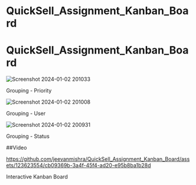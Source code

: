 # QuickSell_Assignment_Kanban_Board

# QuickSell_Assignment_Kanban_Board

![Screenshot 2024-01-02 201033](https://github.com/jeevanmishra/QuickSell_Assignment_Kanban_Board/assets/123623554/e527923b-2ad6-4756-8393-3e3574f55398)

Grouping - Priority

![Screenshot 2024-01-02 201008](https://github.com/jeevanmishra/QuickSell_Assignment_Kanban_Board/assets/123623554/9b94e304-4f0c-4826-b0aa-fd2b6451e669)

Grouping - User

![Screenshot 2024-01-02 200931](https://github.com/jeevanmishra/QuickSell_Assignment_Kanban_Board/assets/123623554/d48f60db-e18f-4fbc-a21e-94ef1db5e24f)

Grouping - Status

##Video

https://github.com/jeevanmishra/QuickSell_Assignment_Kanban_Board/assets/123623554/cb09369b-3a4f-45f4-ad20-e95b8ba1b28d

Interactive Kanban Board




